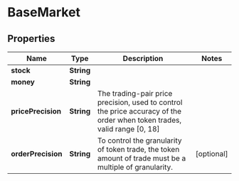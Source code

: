 
# BaseMarket

## Properties
Name | Type | Description | Notes
------------ | ------------- | ------------- | -------------
**stock** | **String** |  | 
**money** | **String** |  | 
**pricePrecision** | **String** | The trading-pair price precision, used to control the price accuracy of the order when token trades, valid range [0, 18] | 
**orderPrecision** | **String** | To control the granularity of token trade, the token amount of trade must be a multiple of granularity. |  [optional]




